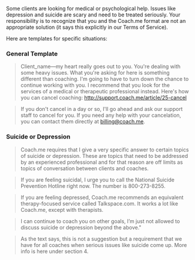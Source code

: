 Some clients are looking for medical or psychological help. Issues like depression and suicide are scary and need to be treated seriously. Your responsibility is to recognize that you and the Coach.me format are not an appropriate solution (it says this explicitly in our Terms of Service). 

Here are templates for specific situations:

### General Template

> Client_name—my heart really goes out to you. You're dealing with some heavy issues. What you're asking for here is something different than coaching. I'm going to have to turn down the chance to continue working with you. I recommend that you look for the services of a medical or therapeutic professional instead. Here's how you can cancel coaching: http://support.coach.me/article/25-cancel  

>If you don't cancel in a day or so, I'll go ahead and ask our support staff to cancel for you. If you need any help with your cancelation, you can contact them directly at billing@coach.me.

### Suicide or Depression

>Coach.me requires that I give a very specific answer to certain topics of suicide or depression. These are topics that need to be addressed by an experienced professional and for that reason are off limits as topics of conversation between clients and coaches.

>If you are feeling suicidal, I urge you to call the National Suicide Prevention Hotline right now. The number is 800-273-8255.

>If you are feeling depressed, Coach.me recommends an equivalent therapy-focused service called Talkspace.com. It works a lot like Coach.me, except with therapists.

>I can continue to coach you on other goals, I’m just not allowed to discuss suicide or depression beyond the above."

>As the text says, this is not a suggestion but a requirement that we have for all coaches when serious issues like suicide come up. More info is here under section 4.


